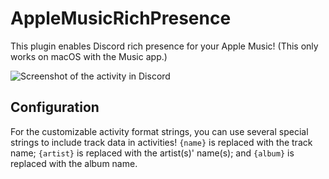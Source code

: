 # AppleMusicRichPresence

This plugin enables Discord rich presence for your Apple Music! (This only works on macOS with the Music app.)

![Screenshot of the activity in Discord](https://github.com/Vendicated/Yuricord/assets/70191398/1f811090-ab5f-4060-a9ee-d0ac44a1d3c0)

## Configuration

For the customizable activity format strings, you can use several special strings to include track data in activities! `{name}` is replaced with the track name; `{artist}` is replaced with the artist(s)' name(s); and `{album}` is replaced with the album name.

